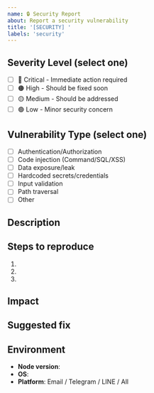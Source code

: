 ```yaml
---
name: 🔒 Security Report
about: Report a security vulnerability
title: '[SECURITY] '
labels: 'security'
---
```


<!--
🏷️ ISSUE TITLE NAMING RULES:
Format: [SECURITY] Short description of the security issue

✅ GOOD EXAMPLES:
- [SECURITY] Hardcoded credentials in config file
- [SECURITY] Command injection vulnerability in email handler
- [SECURITY] Exposed API keys in environment variables
- [SECURITY] Unauthorized access to notification settings
- [SECURITY] XSS vulnerability in notification content
- [SECURITY] Path traversal in file upload feature
- [SECURITY] SQL injection in database queries

❌ BAD EXAMPLES:
- Security issue (no [SECURITY] prefix)
- [SECURITY] Problem (not descriptive enough)
- Vulnerability (no [SECURITY] prefix)
- [SECURITY] Bug (too vague)

📋 AVAILABLE ISSUE TYPES:
1. 🐛 Bug Report - Report broken functionality
2. ✨ Feature Request - Request new features
3. ❓ Question - Ask usage questions
4. 🔒 Security Report (this template) - Report security vulnerabilities
5. ⚡ Performance Issue - Report performance problems
6. 🔧 Enhancement - Suggest improvements to existing features
7. 💬 Discussion - General discussions and brainstorming
-->

## Severity Level (select one)
- [ ] 🔴 Critical - Immediate action required
- [ ] 🟠 High - Should be fixed soon
- [ ] 🟡 Medium - Should be addressed
- [ ] 🟢 Low - Minor security concern

## Vulnerability Type (select one)
- [ ] Authentication/Authorization
- [ ] Code injection (Command/SQL/XSS)
- [ ] Data exposure/leak
- [ ] Hardcoded secrets/credentials
- [ ] Input validation
- [ ] Path traversal
- [ ] Other

## Description
<!-- Clear description of the security issue -->

## Steps to reproduce
1. 
2. 
3. 

## Impact
<!-- What could an attacker achieve? -->

## Suggested fix
<!-- If you have suggestions for fixing this -->

## Environment
- **Node version**: 
- **OS**: 
- **Platform**: Email / Telegram / LINE / All